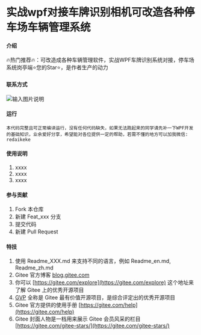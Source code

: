 # 实战wpf对接车牌识别相机可改造各种停车场车辆管理系统

#### 介绍
🔥热门推荐🔥：可改造成各种车辆管理软件，实战WPF车牌识别系统对接，停车场系统岗亭端⭐您的Star⭐，是作者生产的动力


#### 联系方式
![输入图片说明](https://foruda.gitee.com/images/1700443861535902604/72b828fd_12657611.jpeg "55a164e01853cb69afe75d507e3a47a.jpg")

#### 运行    
    本代码完整且可正常编译运行，没有任何代码缺失，如果无法跑起来的同学请先补一下WPF开发的基础知识，业余爱好分享，希望能对各位提供一定的帮助，若需不懂的地方可以加我微信: redaikeke

#### 使用说明

1.  xxxx
2.  xxxx
3.  xxxx

#### 参与贡献

1.  Fork 本仓库
2.  新建 Feat_xxx 分支
3.  提交代码
4.  新建 Pull Request


#### 特技

1.  使用 Readme\_XXX.md 来支持不同的语言，例如 Readme\_en.md, Readme\_zh.md
2.  Gitee 官方博客 [blog.gitee.com](https://blog.gitee.com)
3.  你可以 [https://gitee.com/explore](https://gitee.com/explore) 这个地址来了解 Gitee 上的优秀开源项目
4.  [GVP](https://gitee.com/gvp) 全称是 Gitee 最有价值开源项目，是综合评定出的优秀开源项目
5.  Gitee 官方提供的使用手册 [https://gitee.com/help](https://gitee.com/help)
6.  Gitee 封面人物是一档用来展示 Gitee 会员风采的栏目 [https://gitee.com/gitee-stars/](https://gitee.com/gitee-stars/)
